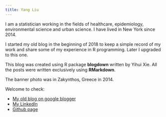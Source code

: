 ```yaml
---
title: Yang Liu
---
```


I am a statistician working in the fields of healthcare, epidemiology, environmental science and urban science. I have lived in New York since 2014. 
  
I started my old blog in the beginning of 2018 to keep a simple record of my work and share some of my experience in R programming. Later I upgraded to this one.  

This blog was created using R package **blogdown** written by Yihui Xie. All the posts were written exclusively using **RMarkdown**.  
  
The banner photo was in Zakynthos, Greece in 2014.

Welcome to check:  
- [My old blog on google blogger](https://yangliuresearch.blogspot.com/)   
- [My LinkedIn](https://www.linkedin.com/in/liuyangbaruch/)    
- [Github page](https://github.com/liuyanguu)
